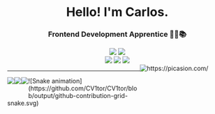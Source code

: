 
<h1 align="center"> Hello! I'm Carlos.</h1> <h3 align="center"> Frontend Development Apprentice 👨‍💻📚 </h3>




<div align='center'>
  <img height="180em" src="https://github-readme-stats.vercel.app/api?username=CV1tor&show_icons=true&theme=bear&include_all_commits=true&count_private=true"/>
  <img height="180em"  src="https://github-readme-stats.vercel.app/api/top-langs/?username=CV1tor&layout=compact&langs_count=7&theme=bear"/>
</div>

<div align='center' style='margin-top=20;'>
<img src="https://upload.wikimedia.org/wikipedia/commons/thumb/9/99/Unofficial_JavaScript_logo_2.svg/1200px-Unofficial_JavaScript_logo_2.svg.png" width="50">
<img src="https://image.flaticon.com/icons/png/512/1216/1216733.png" width="50">
<img src="https://media.slid.es/uploads/juscezari/images/413092/CSS3.png" width='50'>
</div>
 <a href="https://picasion.com/"><img src="https://i.picasion.com/pic91/b2f4f4a6630879c0db03831a5c3da044.gif" width="200" height="200" style="border-radius=50%;" alt="https://picasion.com/" align='right' /></a> 

<hr>



<div>
 <a href="https://twitter.com/littlecarIos" target="_blank" rel="noopener noreferrer"><img src="https://img.shields.io/badge/Gmail-D14836?style=for-the-badge&logo=gmail&logoColor=white" height='40' align='left' /></a> 
 <a href="https://www.linkedin.com/in/cv1tor/" target="_blank" rel="noopener noreferrer"><img src="https://img.shields.io/badge/LinkedIn-0077B5?style=for-the-badge&logo=linkedin&logoColor=white" height="40" align='left' /></a>  
 <a href="https://api.whatsapp.com/send?l=pt-BR&phone=5584987403717&text=Ol%C3%A1%2C%20Carlos!" target="_blank" rel="noopener noreferrer"><img src="https://img.shields.io/badge/WhatsApp-25D366?style=for-the-badge&logo=whatsapp&logoColor=white" height="40" align='left' /></a> 
  ![Snake animation](https://github.com/CV1tor/CV1tor/blob/output/github-contribution-grid-snake.svg)
 </div>


 






